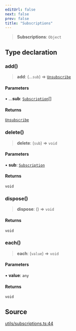 ```yaml
---
editUrl: false
next: false
prev: false
title: "Subscriptions"
---
```


> **Subscriptions**: `Object`

## Type declaration

### add()

> **add**: (...`sub`) => [`Unsubscribe`](Unsubscribe.md)

#### Parameters

• ...**sub**: [`Subscription`](Subscription.md)[]

#### Returns

[`Unsubscribe`](Unsubscribe.md)

### delete()

> **delete**: (`sub`) => `void`

#### Parameters

• **sub**: [`Subscription`](Subscription.md)

#### Returns

`void`

### dispose()

> **dispose**: () => `void`

#### Returns

`void`

### each()

> **each**: (`value`) => `void`

#### Parameters

• **value**: `any`

#### Returns

`void`

## Source

[utils/subscriptions.ts:44](https://github.com/nodenogg-in/alpha-p2p/blob/fd5f5c9/packages/statekit/src/utils/subscriptions.ts#L44)
